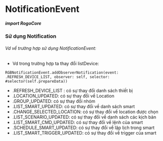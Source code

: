 
# NotificationEvent

##### import RogoCore

### Sử dụng Notification

###### Vd vể trường hợp sử dụng NotificationEvent:

- Vd trong trường hợp ta thay đổi listDevice:
```
RGBNotificationEvent.addObserverNotification(event: .REFRESH_DEVICE_LIST, observer: self, selector: #selector(self.prepareData))
```
- .REFRESH_DEVICE_LIST : có sự thay đổi danh sách thiết bị
- .LOCATION_UPDATED: có sự thay đổi về Location
- .GROUP_UPDATED: có sự thay đổi nhóm
- .LIST_SMART_UPDATED: có sự thay đổi về danh sách smart
- .CHANGE_SELECTED_LOCATION: có sự thay đổi về location được chọn
- .LIST_SCENARIO_UPDATED: có sự thay đổi về danh sách các kịch bản
- .LIST_SMART_CMD_UPDATED: có sự thay đổi về lệnh của smart
- .SCHEDULE_SMART_UPDATED: có sự thay đổi về lập lịch trong smart
- .LIST_SMART_TRIGGER_UPDATED: có sự thay đổi về trigger của smart

